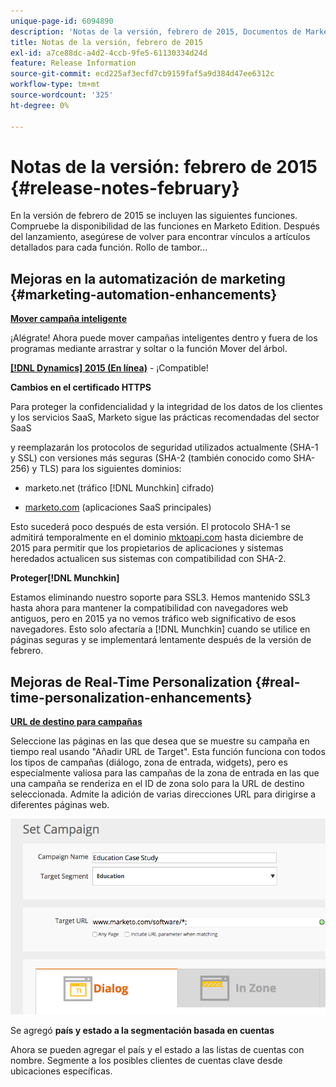 ```yaml
---
unique-page-id: 6094890
description: 'Notas de la versión, febrero de 2015, Documentos de Marketo: documentación del producto'
title: Notas de la versión, febrero de 2015
exl-id: a7ce88dc-a4d2-4ccb-9fe5-61130334d24d
feature: Release Information
source-git-commit: ecd225af3ecfd7cb9159faf5a9d384d47ee6312c
workflow-type: tm+mt
source-wordcount: '325'
ht-degree: 0%

---
```


# Notas de la versión: febrero de 2015 {#release-notes-february}

En la versión de febrero de 2015 se incluyen las siguientes funciones. Compruebe la disponibilidad de las funciones en Marketo Edition. Después del lanzamiento, asegúrese de volver para encontrar vínculos a artículos detallados para cada función. Rollo de tambor...

## Mejoras en la automatización de marketing {#marketing-automation-enhancements}

**[Mover campaña inteligente](/help/marketo/product-docs/core-marketo-concepts/smart-campaigns/using-smart-campaigns/move-a-smart-campaign.md)**

¡Alégrate! Ahora puede mover campañas inteligentes dentro y fuera de los programas mediante arrastrar y soltar o la función Mover del árbol.

**[[!DNL Dynamics] 2015 (En línea)](https://docs.marketo.com/display/docs/microsoft+dynamics+2013+on-premises)** - ¡Compatible!

**Cambios en el certificado HTTPS**

Para proteger la confidencialidad y la integridad de los datos de los clientes y los servicios SaaS, Marketo sigue las prácticas recomendadas del sector SaaS

y reemplazarán los protocolos de seguridad utilizados actualmente (SHA-1 y SSL) con versiones más seguras (SHA-2 (también conocido como SHA-256) y TLS) para los siguientes dominios:

* marketo.net (tráfico [!DNL Munchkin] cifrado)

* [marketo.com](https://marketo.com) (aplicaciones SaaS principales)

Esto sucederá poco después de esta versión. El protocolo SHA-1 se admitirá temporalmente en el dominio [mktoapi.com](https://mktoapi.com) hasta diciembre de 2015 para permitir que los propietarios de aplicaciones y sistemas heredados actualicen sus sistemas con compatibilidad con SHA-2.

**Proteger[!DNL Munchkin]**

Estamos eliminando nuestro soporte para SSL3. Hemos mantenido SSL3 hasta ahora para mantener la compatibilidad con navegadores web antiguos, pero en 2015 ya no vemos tráfico web significativo de esos navegadores. Esto solo afectaría a [!DNL Munchkin] cuando se utilice en páginas seguras y se implementará lentamente después de la versión de febrero.

## Mejoras de Real-Time Personalization {#real-time-personalization-enhancements}

**[URL de destino para campañas](/help/marketo/product-docs/web-personalization/working-with-web-campaigns/adding-a-target-url-to-a-web-campaign.md)**

Seleccione las páginas en las que desea que se muestre su campaña en tiempo real usando &quot;Añadir URL de Target&quot;. Esta función funciona con todos los tipos de campañas (diálogo, zona de entrada, widgets), pero es especialmente valiosa para las campañas de la zona de entrada en las que una campaña se renderiza en el ID de zona solo para la URL de destino seleccionada. Admite la adición de varias direcciones URL para dirigirse a diferentes páginas web.

![](assets/image2015-2-19-11-3a0-3a30.png)

Se agregó **país y estado a la segmentación basada en cuentas**

Ahora se pueden agregar el país y el estado a las listas de cuentas con nombre. Segmente a los posibles clientes de cuentas clave desde ubicaciones específicas.
